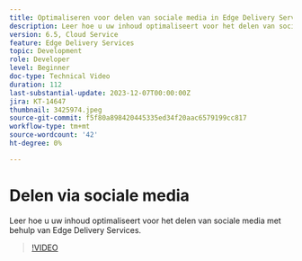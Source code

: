 ```yaml
---
title: Optimaliseren voor delen van sociale media in Edge Delivery Services
description: Leer hoe u uw inhoud optimaliseert voor het delen van sociale media met behulp van Edge Delivery Services.
version: 6.5, Cloud Service
feature: Edge Delivery Services
topic: Development
role: Developer
level: Beginner
doc-type: Technical Video
duration: 112
last-substantial-update: 2023-12-07T00:00:00Z
jira: KT-14647
thumbnail: 3425974.jpeg
source-git-commit: f5f80a898420445335ed34f20aac6579199cc817
workflow-type: tm+mt
source-wordcount: '42'
ht-degree: 0%

---
```



# Delen via sociale media

Leer hoe u uw inhoud optimaliseert voor het delen van sociale media met behulp van Edge Delivery Services.

>[!VIDEO](https://video.tv.adobe.com/v/3425974/?learn=on)
